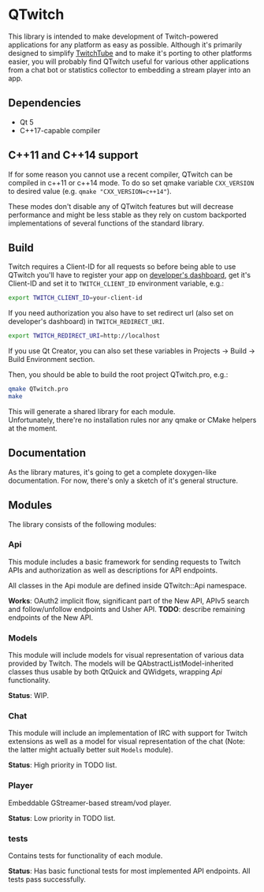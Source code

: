 # QTwitch

This library is intended to make development of Twitch-powered applications for any platform as easy as possible.
Although it's primarily designed to simplify [TwitchTube](https://github.com/Aldrog/TwitchTube) and to make it's porting to other platforms easier, you will probably find QTwitch useful for various other applications from a chat bot or statistics collector to embedding a stream player into an app.

## Dependencies

* Qt 5
* C++17-capable compiler

## C++11 and C++14 support

If for some reason you cannot use a recent compiler, QTwitch can be compiled in c++11 or c++14 mode. To do so set qmake variable `CXX_VERSION` to desired value (e.g. `qmake "CXX_VERSION=c++14"`).

These modes don't disable any of QTwitch features but will decrease performance and might be less stable as they rely on custom backported implementations of several functions of the standard library.

## Build

Twitch requires a Client-ID for all requests so before being able to use QTwitch you'll have to register your app on [developer's dashboard](https://dev.twitch.tv/), get it's Client-ID and set it to `TWITCH_CLIENT_ID` environment variable, e.g.:
```bash
export TWITCH_CLIENT_ID=your-client-id
```
If you need authorization you also have to set redirect url (also set on developer's dashboard) in `TWITCH_REDIRECT_URI`.
```bash
export TWITCH_REDIRECT_URI=http://localhost
```
If you use Qt Creator, you can also set these variables in Projects -> Build -> Build Environment section.

Then, you should be able to build the root project QTwitch.pro, e.g.:
```bash
qmake QTwitch.pro
make
```
This will generate a shared library for each module.  
Unfortunately, there're no installation rules nor any qmake or CMake helpers at the moment.

## Documentation

As the library matures, it's going to get a complete doxygen-like documentation. For now, there's only a sketch of it's general structure.

## Modules

The library consists of the following modules:

### Api

This module includes a basic framework for sending requests to Twitch APIs and authorization as well as descriptions for API endpoints.

All classes in the Api module are defined inside QTwitch::Api namespace.

**Works**: OAuth2 implicit flow, significant part of the New API, APIv5 search and follow/unfollow endpoints and Usher API.
**TODO**: describe remaining endpoints of the New API.

### Models

This module will include models for visual representation of various data provided by Twitch.
The models will be QAbstractListModel-inherited classes thus usable by both QtQuick and QWidgets, wrapping *Api* functionality.

**Status**: WIP.

### Chat

This module will include an implementation of IRC with support for Twitch extensions as well as a model for visual representation of the chat (Note: the latter might actually better suit `Models` module).

**Status**: High priority in TODO list.

### Player

Embeddable GStreamer-based stream/vod player.

**Status**: Low priority in TODO list.

### tests

Contains tests for functionality of each module.

**Status**: Has basic functional tests for most implemented API endpoints. All tests pass successfully.
